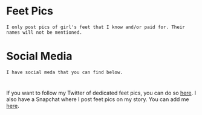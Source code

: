 # Feet Pics
	I only post pics of girl's feet that I know and/or paid for. Their names will not be mentioned.
    
# Social Media
    I have social meda that you can find below.
#

If you want to follow my Twitter of dedicated feet pics, you can do so <a href="www.twitter.com/TFeeetz">here</a>.
I also have a Snapchat where I post feet pics on my story. You can add me <a href="https://www.snapchat.com/add/skrtburt">here</a>.
